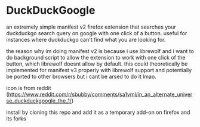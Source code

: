 # DuckDuckGoogle
an extremely simple manifest v2 firefox extension that searches your duckduckgo search query on google with one click of a button. useful for instances where duckduckgo can't find what you are looking for.

the reason why im doing manifest v2 is because i use librewolf and i want to do background script to allow the extension to work with one click of the button, which librewolf doesnt allow by default. this could theoretically be implemented for manifest v3 properly with librewolf support and potentially be ported to other browsers but i cant be arsed to do it lmao.

icon is from reddit (https://www.reddit.com/r/sbubby/comments/sa1vml/in_an_alternate_universe_duckduckgoogle_the_1/)

install by cloning this repo and add it as a temporary add-on on firefox and its forks
